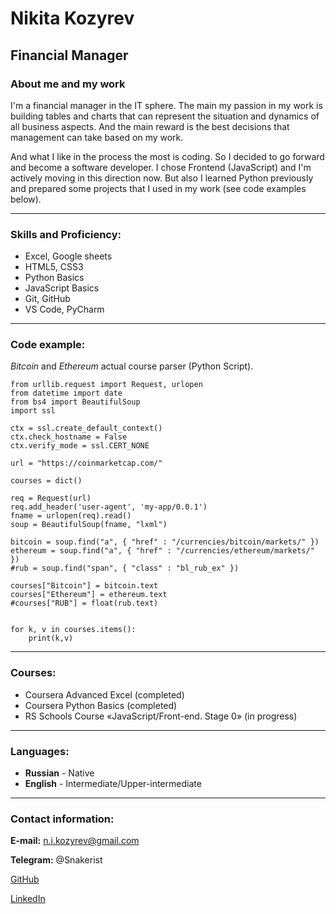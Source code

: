 # Nikita Kozyrev
## Financial Manager
### About me and my work
I'm a financial manager in the IT sphere. The main my passion in my work is building tables and charts that can represent the situation and dynamics of all business aspects.  And the main reward is the best decisions that management can take based on my work.

And what I like in the process the most is coding. So I decided to go forward and become a software developer. I chose Frontend (JavaScript) and I'm actively moving in this direction now. But also I learned Python previously and prepared some projects that I used in my work (see code examples below).

**********
### Skills and Proficiency:
- Excel, Google sheets
- HTML5, CSS3
- Python Basics
- JavaScript Basics
- Git, GitHub
- VS Code, PyCharm

**********
### Code example:
*Bitcoin* and *Ethereum* actual course parser (Python Script).

```
from urllib.request import Request, urlopen
from datetime import date
from bs4 import BeautifulSoup
import ssl

ctx = ssl.create_default_context()
ctx.check_hostname = False
ctx.verify_mode = ssl.CERT_NONE

url = "https://coinmarketcap.com/"

courses = dict()

req = Request(url)
req.add_header('user-agent', 'my-app/0.0.1')
fname = urlopen(req).read()
soup = BeautifulSoup(fname, "lxml")

bitcoin = soup.find("a", { "href" : "/currencies/bitcoin/markets/" })
ethereum = soup.find("a", { "href" : "/currencies/ethereum/markets/" })
#rub = soup.find("span", { "class" : "bl_rub_ex" })

courses["Bitcoin"] = bitcoin.text
courses["Ethereum"] = ethereum.text
#courses["RUB"] = float(rub.text)


for k, v in courses.items():
    print(k,v)
```

**********
### Courses:
- Coursera Advanced Excel (completed)
- Coursera Python Basics (completed)
- RS Schools Course «JavaScript/Front-end. Stage 0» (in progress)

**********
### Languages:
- **Russian** - Native
- **English** - Intermediate/Upper-intermediate

**********
### Contact information:
**E-mail:** n.i.kozyrev@gmail.com

**Telegram:** @Snakerist

[GitHub](https://github.com/Nikozyrev.com/)

[LinkedIn](https://www.linkedin.com/in/%D0%BD%D0%B8%D0%BA%D0%B8%D1%82%D0%B0-%D0%BA%D0%BE%D0%B7%D1%8B%D1%80%D0%B5%D0%B2-3b344a185/)
